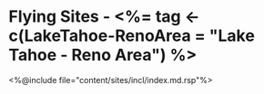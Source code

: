 # Flying Sites - <%= tag <- c(LakeTahoe-RenoArea = "Lake Tahoe - Reno Area") %>

<%@include file="content/sites/incl/index.md.rsp"%>
